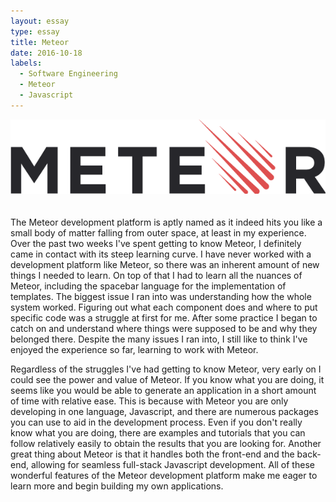 ```yaml
---
layout: essay
type: essay
title: Meteor
date: 2016-10-18
labels:
  - Software Engineering
  - Meteor
  - Javascript
---
```


<img style="padding-bottom: 20px" class="ui huge round middle image" src="../images/meteor.png">

The Meteor development platform is aptly named as it indeed hits you like a small body of matter falling from outer space, at least in my experience. Over the past two weeks I've spent getting to know Meteor, I definitely came in contact with its steep learning curve. I have never worked with a development platform like Meteor, so there was an inherent amount of new things I needed to learn. On top of that I had to learn all the nuances of Meteor, including the spacebar language for the implementation of templates. The biggest issue I ran into was understanding how the whole system worked. Figuring out what each component does and where to put specific code was a struggle at first for me. After some practice I began to catch on and understand where things were supposed to be and why they belonged there. Despite the many issues I ran into, I still like to think I've enjoyed the experience so far, learning to work with Meteor.

Regardless of the struggles I've had getting to know Meteor, very early on I could see the power and value of Meteor. If you know what you are doing, it seems like you would be able to generate an application in a short amount of time with relative ease. This is because with Meteor you are only developing in one language, Javascript, and there are numerous packages you can use to aid in the development process. Even if you don't really know what you are doing, there are examples and tutorials that you can follow relatively easily to obtain the results that you are looking for. Another great thing about Meteor is that it handles both the front-end and the back-end, allowing for seamless full-stack Javascript development. All of these wonderful features of the Meteor development platform make me eager to learn more and begin building my own applications.

